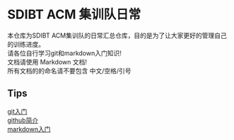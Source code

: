 # SDIBT ACM 集训队日常  
本仓库为SDIBT ACM集训队的日常汇总仓库，目的是为了让大家更好的管理自己的训练进度。  
请各位自行学习git和markdown入门知识!  
文档请使用 Markdown 文档!  
所有文档的的命名请不要包含 中文/空格/引号  
## Tips  
[git入门](http://www.liaoxuefeng.com/wiki/0013739516305929606dd18361248578c67b8067c8c017b000)  
[github简介](https://guides.github.com/activities/hello-world/)  
[markdown入门](https://guides.github.com/features/mastering-markdown/)  
